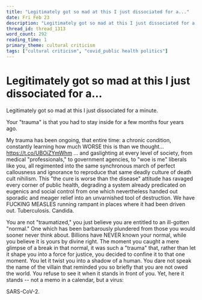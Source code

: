 ```yaml
---
title: "Legitimately got so mad at this I just dissociated for a..."
date: Fri Feb 23
description: "Legitimately got so mad at this I just dissociated for a minute. Your 'trauma' is that you had to stay inside for a few months four years ago."
thread_id: thread_1313
word_count: 292
reading_time: 1
primary_theme: cultural criticism
tags: ["cultural criticism", "covid_public health politics"]
---
```


# Legitimately got so mad at this I just dissociated for a...

Legitimately got so mad at this I just dissociated for a minute.

Your "trauma" is that you had to stay inside for a few months four years ago.

My trauma has been ongoing, that entire time: a chronic condition, constantly learning how much WORSE this is than we thought... https://t.co/UBOiZYmWhm ... and gaslighting at every level of society, from medical "professionals," to government agencies, to "woe is me" liberals like you, all regimented into the same synchronous march of perfect callousness and ignorance to reproduce that same deadly culture of death cult nihilism. This "the cure is worse than the disease" attitude has ravaged every corner of public health, degrading a system already predicated on eugenics and social control from one which nevertheless handed out sporadic and meager relief into an unvarnished tool of destruction. We have FUCKING MEASLES running rampant in places where it had been driven out. Tuberculosis. Candida.

You are not "traumatized," you just believe you are entitled to an ill-gotten "normal." One which has been barbarously plundered from those you would sooner never think about. Billions have NEVER known your normal, while you believe it is yours by divine right. The moment you caught a mere glimpse of a break in that normal, it was such a "trauma" that, rather than let it shape you into a force for justice, you decided to confine it to that one moment. You let it twist you into a shadow of a human. You dare not speak the name of the villain that reminded you so briefly that you are not owed the world. You refuse to see it when it stands in front of you. Yet, here it stands -- not a memo in a calendar, but a virus:

SARS-CoV-2.